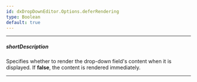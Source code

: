 ```yaml
---
id: dxDropDownEditor.Options.deferRendering
type: Boolean
default: true
---
```

---
##### shortDescription
Specifies whether to render the drop-down field's content when it is displayed. If **false**, the content is rendered immediately.

---
